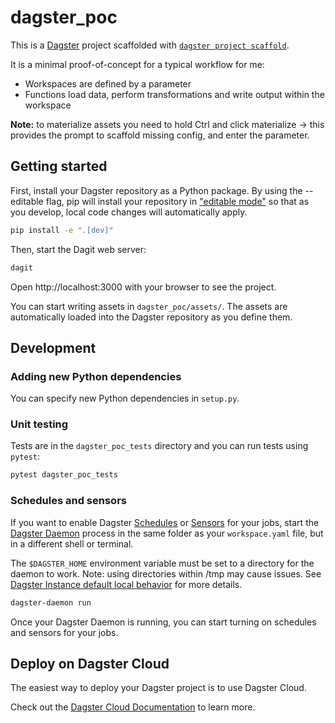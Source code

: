 # dagster_poc

This is a [Dagster](https://dagster.io/) project scaffolded with [`dagster project scaffold`](https://docs.dagster.io/getting-started/create-new-project).

It is a minimal proof-of-concept for a typical workflow for me:
- Workspaces are defined by a parameter
- Functions load data, perform transformations and write output within the workspace

**Note:** to materialize assets you need to hold Ctrl and click materialize -> this provides the prompt to scaffold missing config, and enter the parameter. 


## Getting started

First, install your Dagster repository as a Python package. By using the --editable flag, pip will install your repository in ["editable mode"](https://pip.pypa.io/en/latest/topics/local-project-installs/#editable-installs) so that as you develop, local code changes will automatically apply.

```bash
pip install -e ".[dev]"
```

Then, start the Dagit web server:

```bash
dagit
```

Open http://localhost:3000 with your browser to see the project.

You can start writing assets in `dagster_poc/assets/`. The assets are automatically loaded into the Dagster repository as you define them.

## Development


### Adding new Python dependencies

You can specify new Python dependencies in `setup.py`.

### Unit testing

Tests are in the `dagster_poc_tests` directory and you can run tests using `pytest`:

```bash
pytest dagster_poc_tests
```

### Schedules and sensors

If you want to enable Dagster [Schedules](https://docs.dagster.io/concepts/partitions-schedules-sensors/schedules) or [Sensors](https://docs.dagster.io/concepts/partitions-schedules-sensors/sensors) for your jobs, start the [Dagster Daemon](https://docs.dagster.io/deployment/dagster-daemon) process in the same folder as your `workspace.yaml` file, but in a different shell or terminal.

The `$DAGSTER_HOME` environment variable must be set to a directory for the daemon to work. Note: using directories within /tmp may cause issues. See [Dagster Instance default local behavior](https://docs.dagster.io/deployment/dagster-instance#default-local-behavior) for more details.

```bash
dagster-daemon run
```

Once your Dagster Daemon is running, you can start turning on schedules and sensors for your jobs.

## Deploy on Dagster Cloud

The easiest way to deploy your Dagster project is to use Dagster Cloud.

Check out the [Dagster Cloud Documentation](https://docs.dagster.cloud) to learn more.
